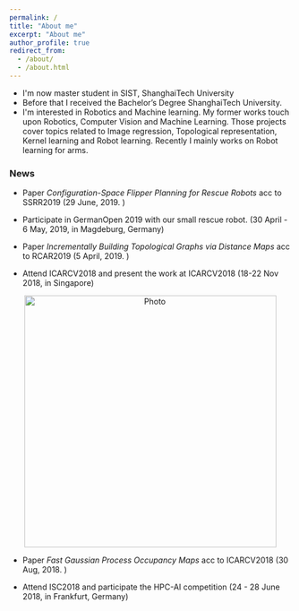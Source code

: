 ```yaml
---
permalink: /
title: "About me"
excerpt: "About me"
author_profile: true
redirect_from: 
  - /about/
  - /about.html
---
```




* I'm now master student in SIST, ShanghaiTech University
* Before that I received the Bachelor’s Degree ShanghaiTech University.
* I'm interested in Robotics and Machine learning. My former works touch upon Robotics, Computer Vision and Machine Learning. Those projects cover topics related to Image regression, Topological representation, Kernel learning and Robot learning. Recently I mainly works on Robot learning for arms.


### News

* Paper _Configuration-Space Flipper Planning for Rescue Robots_ acc to SSRR2019 (29 June, 2019. )

* Participate in GermanOpen 2019 with our small rescue robot. (30 April - 6 May, 2019, in Magdeburg, Germany)

* Paper _Incrementally Building Topological Graphs via Distance Maps_ acc to RCAR2019 (5 April, 2019. )

* Attend ICARCV2018 and present the work at ICARCV2018 (18-22 Nov 2018, in Singapore)

<p align="center">
  <img src="https://jarrome.github.io/files/ICARCV2018.jpeg?raw=true" alt="Photo" style="width: 450px;"/> 
</p>

* Paper _Fast Gaussian Process Occupancy Maps_ acc to ICARCV2018 (30 Aug, 2018. )

* Attend ISC2018 and participate the HPC-AI competition (24 - 28 June 2018,  in Frankfurt, Germany)

